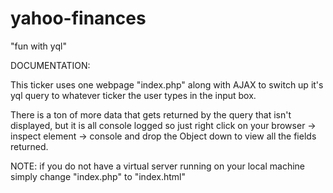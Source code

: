 # yahoo-finances
"fun with yql"

DOCUMENTATION: 

This ticker uses one webpage "index.php" along with AJAX to switch up it's yql query to 
whatever ticker the user types in the input box. 

There is a ton of more data that gets returned by the query that isn't displayed, but it is all 
console logged so just right click on your browser -> inspect element -> console and 
drop the Object down to view all the fields returned.

NOTE: if you do not have a virtual server running on your local machine simply change "index.php"
to "index.html"
